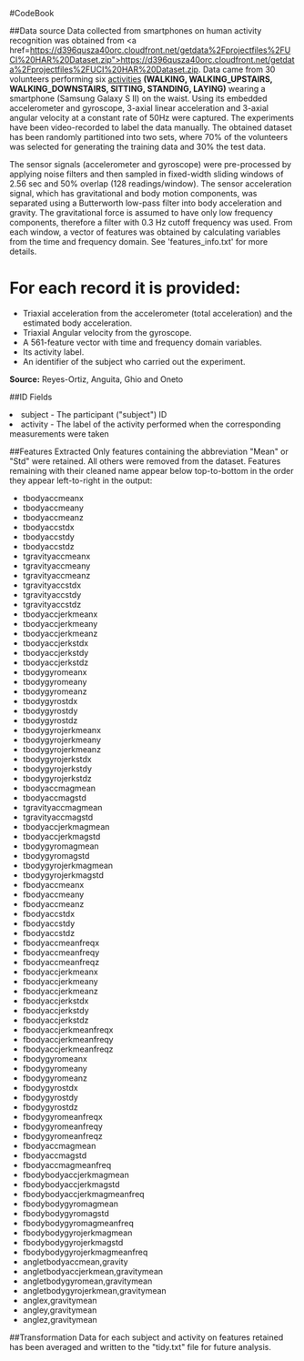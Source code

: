 #CodeBook

##Data source
Data collected from smartphones on human activity recognition was obtained from <a href=https://d396qusza40orc.cloudfront.net/getdata%2Fprojectfiles%2FUCI%20HAR%20Dataset.zip">https://d396qusza40orc.cloudfront.net/getdata%2Fprojectfiles%2FUCI%20HAR%20Dataset.zip</a>.
Data came from 30 volunteers performing six <u>activities</u> <b>(WALKING, WALKING_UPSTAIRS, WALKING_DOWNSTAIRS, SITTING, STANDING, LAYING)</b>
wearing a smartphone (Samsung Galaxy S II) on the waist. Using its embedded accelerometer and gyroscope, 3-axial linear acceleration and 3-axial angular velocity at a constant rate of 50Hz were captured. The experiments have been video-recorded to label the data manually. The obtained dataset has been randomly partitioned into two sets, where 70% of the volunteers was selected for generating the training data and 30% the test data. 

The sensor signals (accelerometer and gyroscope) were pre-processed by applying noise filters and then sampled in fixed-width sliding windows of 2.56 sec and 50% overlap (128 readings/window). The sensor acceleration signal, which has gravitational and body motion components, was separated using a Butterworth low-pass filter into body acceleration and gravity. The gravitational force is assumed to have only low frequency components, therefore a filter with 0.3 Hz cutoff frequency was used. From each window, a vector of features was obtained by calculating variables from the time and frequency domain. See 'features_info.txt' for more details.

For each record it is provided:
======================================

- Triaxial acceleration from the accelerometer (total acceleration) and the estimated body acceleration.
- Triaxial Angular velocity from the gyroscope. 
- A 561-feature vector with time and frequency domain variables. 
- Its activity label. 
- An identifier of the subject who carried out the experiment.

<b>Source:</b> Reyes-Ortiz, Anguita, Ghio and Oneto

##ID Fields
<li>subject - The participant ("subject") ID
<li>activity - The label of the activity performed when the corresponding measurements were taken

##Features Extracted
Only features containing the abbreviation "Mean" or "Std" were retained.  All others were removed from the dataset.
Features remaining with their cleaned name appear below top-to-bottom in the order they appear left-to-right in the output:
<ul>
<li>tbodyaccmeanx</li>
<li>tbodyaccmeany</li>
<li>tbodyaccmeanz</li>
<li>tbodyaccstdx</li>
<li>tbodyaccstdy</li>
<li>tbodyaccstdz</li>
<li>tgravityaccmeanx</li>
<li>tgravityaccmeany</li>
<li>tgravityaccmeanz</li>
<li>tgravityaccstdx</li>
<li>tgravityaccstdy</li>
<li>tgravityaccstdz</li>
<li>tbodyaccjerkmeanx</li>
<li>tbodyaccjerkmeany</li>
<li>tbodyaccjerkmeanz</li>
<li>tbodyaccjerkstdx</li>
<li>tbodyaccjerkstdy</li>
<li>tbodyaccjerkstdz</li>
<li>tbodygyromeanx</li>
<li>tbodygyromeany</li>
<li>tbodygyromeanz</li>
<li>tbodygyrostdx</li>
<li>tbodygyrostdy</li>
<li>tbodygyrostdz</li>
<li>tbodygyrojerkmeanx</li>
<li>tbodygyrojerkmeany</li>
<li>tbodygyrojerkmeanz</li>
<li>tbodygyrojerkstdx</li>
<li>tbodygyrojerkstdy</li>
<li>tbodygyrojerkstdz</li>
<li>tbodyaccmagmean</li>
<li>tbodyaccmagstd</li>
<li>tgravityaccmagmean</li>
<li>tgravityaccmagstd</li>
<li>tbodyaccjerkmagmean</li>
<li>tbodyaccjerkmagstd</li>
<li>tbodygyromagmean</li>
<li>tbodygyromagstd</li>
<li>tbodygyrojerkmagmean</li>
<li>tbodygyrojerkmagstd</li>
<li>fbodyaccmeanx</li>
<li>fbodyaccmeany</li>
<li>fbodyaccmeanz</li>
<li>fbodyaccstdx</li>
<li>fbodyaccstdy</li>
<li>fbodyaccstdz</li>
<li>fbodyaccmeanfreqx</li>
<li>fbodyaccmeanfreqy</li>
<li>fbodyaccmeanfreqz</li>
<li>fbodyaccjerkmeanx</li>
<li>fbodyaccjerkmeany</li>
<li>fbodyaccjerkmeanz</li>
<li>fbodyaccjerkstdx</li>
<li>fbodyaccjerkstdy</li>
<li>fbodyaccjerkstdz</li>
<li>fbodyaccjerkmeanfreqx</li>
<li>fbodyaccjerkmeanfreqy</li>
<li>fbodyaccjerkmeanfreqz</li>
<li>fbodygyromeanx</li>
<li>fbodygyromeany</li>
<li>fbodygyromeanz</li>
<li>fbodygyrostdx</li>
<li>fbodygyrostdy</li>
<li>fbodygyrostdz</li>
<li>fbodygyromeanfreqx</li>
<li>fbodygyromeanfreqy</li>
<li>fbodygyromeanfreqz</li>
<li>fbodyaccmagmean</li>
<li>fbodyaccmagstd</li>
<li>fbodyaccmagmeanfreq</li>
<li>fbodybodyaccjerkmagmean</li>
<li>fbodybodyaccjerkmagstd</li>
<li>fbodybodyaccjerkmagmeanfreq</li>
<li>fbodybodygyromagmean</li>
<li>fbodybodygyromagstd</li>
<li>fbodybodygyromagmeanfreq</li>
<li>fbodybodygyrojerkmagmean</li>
<li>fbodybodygyrojerkmagstd</li>
<li>fbodybodygyrojerkmagmeanfreq</li>
<li>angletbodyaccmean,gravity</li>
<li>angletbodyaccjerkmean,gravitymean</li>
<li>angletbodygyromean,gravitymean</li>
<li>angletbodygyrojerkmean,gravitymean</li>
<li>anglex,gravitymean</li>
<li>angley,gravitymean</li>
<li>anglez,gravitymean</li>
</ul>

##Transformation
Data for each subject and activity on features retained has been averaged
and written to the "tidy.txt" file for future analysis.